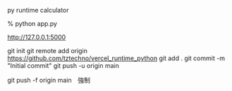 py runtime calculator

% python app.py

http://127.0.0.1:5000


git init
git remote add origin https://github.com/tztechno/vercel_runtime_python
git add .
git commit -m "Initial commit"
git push -u origin main

git push -f origin main　強制

